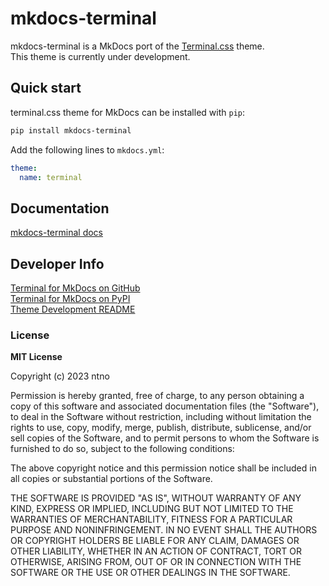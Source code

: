 # mkdocs-terminal
mkdocs-terminal is a MkDocs port of the [Terminal.css](https://github.com/Gioni06/terminal.css) theme.  
This theme is currently under development.

## Quick start

terminal.css theme for MkDocs can be installed with `pip`:

``` sh
pip install mkdocs-terminal
```

Add the following lines to `mkdocs.yml`:

``` yaml
theme:
  name: terminal
```

## Documentation
[mkdocs-terminal docs](https://ntno.github.io/mkdocs-terminal/)

## Developer Info
[Terminal for MkDocs on GitHub](https://github.com/ntno/mkdocs-terminal)  
[Terminal for MkDocs on PyPI](https://pypi.org/project/mkdocs-terminal)  
[Theme Development README](DEVELOPER_README.md)  


### License

**MIT License**

Copyright (c) 2023 ntno

Permission is hereby granted, free of charge, to any person obtaining a copy
of this software and associated documentation files (the "Software"), to deal
in the Software without restriction, including without limitation the rights
to use, copy, modify, merge, publish, distribute, sublicense, and/or sell
copies of the Software, and to permit persons to whom the Software is
furnished to do so, subject to the following conditions:

The above copyright notice and this permission notice shall be included in all
copies or substantial portions of the Software.

THE SOFTWARE IS PROVIDED "AS IS", WITHOUT WARRANTY OF ANY KIND, EXPRESS OR
IMPLIED, INCLUDING BUT NOT LIMITED TO THE WARRANTIES OF MERCHANTABILITY,
FITNESS FOR A PARTICULAR PURPOSE AND NONINFRINGEMENT. IN NO EVENT SHALL THE
AUTHORS OR COPYRIGHT HOLDERS BE LIABLE FOR ANY CLAIM, DAMAGES OR OTHER
LIABILITY, WHETHER IN AN ACTION OF CONTRACT, TORT OR OTHERWISE, ARISING FROM,
OUT OF OR IN CONNECTION WITH THE SOFTWARE OR THE USE OR OTHER DEALINGS IN THE
SOFTWARE.
